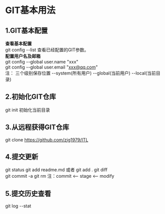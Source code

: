 # GIT基本用法
## 1.GIT基本配置
**查看基本配置**  
git config --list 查看已经配置的GIT参数。  
**配置用户名及邮箱**    
git config --global user.name "xxx"  
git config --global user.email "xxx@qq.com"  
注： 三个级别保存位置 --system(所有用户) --global(当前用户) --local(当前目录)  

## 2.初始化GIT仓库  
git init 初始化当前目录  

## 3.从远程获得GIT仓库  
git clone https://github.com/zjg1979/ITL

## 4.提交更新 
git status
git add readme.md 或者 git add .
git diff  
git commit -a
git rm
注：commit <-- stage <-- modify


## 5.提交历史查看
git log --stat



